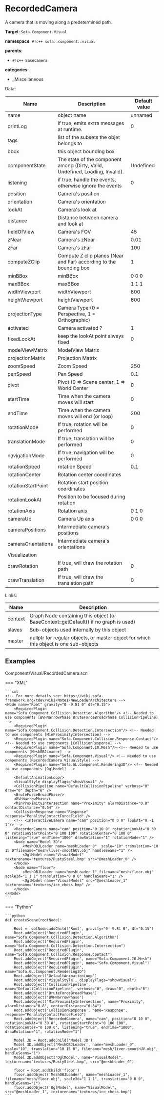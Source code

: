 # RecordedCamera

A camera that is moving along a predetermined path.


__Target__: `Sofa.Component.Visual`

__namespace__: `#!c++ sofa::component::visual`

__parents__: 

- `#!c++ BaseCamera`

__categories__: 

- _Miscellaneous

Data: 

<table>
<thead>
    <tr>
        <th>Name</th>
        <th>Description</th>
        <th>Default value</th>
    </tr>
</thead>
<tbody>
	<tr>
		<td>name</td>
		<td>
object name
</td>
		<td>unnamed</td>
	</tr>
	<tr>
		<td>printLog</td>
		<td>
if true, emits extra messages at runtime.
</td>
		<td>0</td>
	</tr>
	<tr>
		<td>tags</td>
		<td>
list of the subsets the objet belongs to
</td>
		<td></td>
	</tr>
	<tr>
		<td>bbox</td>
		<td>
this object bounding box
</td>
		<td></td>
	</tr>
	<tr>
		<td>componentState</td>
		<td>
The state of the component among (Dirty, Valid, Undefined, Loading, Invalid).
</td>
		<td>Undefined</td>
	</tr>
	<tr>
		<td>listening</td>
		<td>
if true, handle the events, otherwise ignore the events
</td>
		<td>0</td>
	</tr>
	<tr>
		<td>position</td>
		<td>
Camera's position
</td>
		<td></td>
	</tr>
	<tr>
		<td>orientation</td>
		<td>
Camera's orientation
</td>
		<td></td>
	</tr>
	<tr>
		<td>lookAt</td>
		<td>
Camera's look at
</td>
		<td></td>
	</tr>
	<tr>
		<td>distance</td>
		<td>
Distance between camera and look at
</td>
		<td></td>
	</tr>
	<tr>
		<td>fieldOfView</td>
		<td>
Camera's FOV
</td>
		<td>45</td>
	</tr>
	<tr>
		<td>zNear</td>
		<td>
Camera's zNear
</td>
		<td>0.01</td>
	</tr>
	<tr>
		<td>zFar</td>
		<td>
Camera's zFar
</td>
		<td>100</td>
	</tr>
	<tr>
		<td>computeZClip</td>
		<td>
Compute Z clip planes (Near and Far) according to the bounding box
</td>
		<td>1</td>
	</tr>
	<tr>
		<td>minBBox</td>
		<td>
minBBox
</td>
		<td>0 0 0</td>
	</tr>
	<tr>
		<td>maxBBox</td>
		<td>
maxBBox
</td>
		<td>1 1 1</td>
	</tr>
	<tr>
		<td>widthViewport</td>
		<td>
widthViewport
</td>
		<td>800</td>
	</tr>
	<tr>
		<td>heightViewport</td>
		<td>
heightViewport
</td>
		<td>600</td>
	</tr>
	<tr>
		<td>projectionType</td>
		<td>
Camera Type (0 = Perspective, 1 = Orthographic)
</td>
		<td></td>
	</tr>
	<tr>
		<td>activated</td>
		<td>
Camera activated ?
</td>
		<td>1</td>
	</tr>
	<tr>
		<td>fixedLookAt</td>
		<td>
keep the lookAt point always fixed
</td>
		<td>0</td>
	</tr>
	<tr>
		<td>modelViewMatrix</td>
		<td>
ModelView Matrix
</td>
		<td></td>
	</tr>
	<tr>
		<td>projectionMatrix</td>
		<td>
Projection Matrix
</td>
		<td></td>
	</tr>
	<tr>
		<td>zoomSpeed</td>
		<td>
Zoom Speed
</td>
		<td>250</td>
	</tr>
	<tr>
		<td>panSpeed</td>
		<td>
Pan Speed
</td>
		<td>0.1</td>
	</tr>
	<tr>
		<td>pivot</td>
		<td>
Pivot (0 =&gt; Scene center, 1 =&gt; World Center
</td>
		<td>0</td>
	</tr>
	<tr>
		<td>startTime</td>
		<td>
Time when the camera moves will start
</td>
		<td>0</td>
	</tr>
	<tr>
		<td>endTime</td>
		<td>
Time when the camera moves will end (or loop)
</td>
		<td>200</td>
	</tr>
	<tr>
		<td>rotationMode</td>
		<td>
If true, rotation will be performed
</td>
		<td>0</td>
	</tr>
	<tr>
		<td>translationMode</td>
		<td>
If true, translation will be performed
</td>
		<td>0</td>
	</tr>
	<tr>
		<td>navigationMode</td>
		<td>
If true, navigation will be performed
</td>
		<td>0</td>
	</tr>
	<tr>
		<td>rotationSpeed</td>
		<td>
rotation Speed
</td>
		<td>0.1</td>
	</tr>
	<tr>
		<td>rotationCenter</td>
		<td>
Rotation center coordinates
</td>
		<td></td>
	</tr>
	<tr>
		<td>rotationStartPoint</td>
		<td>
Rotation start position coordinates
</td>
		<td></td>
	</tr>
	<tr>
		<td>rotationLookAt</td>
		<td>
Position to be focused during rotation
</td>
		<td></td>
	</tr>
	<tr>
		<td>rotationAxis</td>
		<td>
Rotation axis
</td>
		<td>0 1 0</td>
	</tr>
	<tr>
		<td>cameraUp</td>
		<td>
Camera Up axis
</td>
		<td>0 0 0</td>
	</tr>
	<tr>
		<td>cameraPositions</td>
		<td>
Intermediate camera's positions
</td>
		<td></td>
	</tr>
	<tr>
		<td>cameraOrientations</td>
		<td>
Intermediate camera's orientations
</td>
		<td></td>
	</tr>
	<tr>
		<td colspan="3">Visualization</td>
	</tr>
	<tr>
		<td>drawRotation</td>
		<td>
If true, will draw the rotation path
</td>
		<td>0</td>
	</tr>
	<tr>
		<td>drawTranslation</td>
		<td>
If true, will draw the translation path
</td>
		<td>0</td>
	</tr>

</tbody>
</table>

Links: 

| Name | Description |
| ---- | ----------- |
|context|Graph Node containing this object (or BaseContext::getDefault() if no graph is used)|
|slaves|Sub-objects used internally by this object|
|master|nullptr for regular objects, or master object for which this object is one sub-objects|



## Examples

Component/Visual/RecordedCamera.scn

=== "XML"

    ```xml
    <!-- For more details see: https://wiki.sofa-framework.org/tdev/wiki/Notes/NewLoaderArchitecture -->
    <Node name="Root" gravity="0 -9.81 0" dt="0.15">
        <RequiredPlugin name="Sofa.Component.Collision.Detection.Algorithm"/> <!-- Needed to use components [BVHNarrowPhase BruteForceBroadPhase CollisionPipeline] -->
        <RequiredPlugin name="Sofa.Component.Collision.Detection.Intersection"/> <!-- Needed to use components [MinProximityIntersection] -->
        <RequiredPlugin name="Sofa.Component.Collision.Response.Contact"/> <!-- Needed to use components [CollisionResponse] -->
        <RequiredPlugin name="Sofa.Component.IO.Mesh"/> <!-- Needed to use components [MeshOBJLoader] -->
        <RequiredPlugin name="Sofa.Component.Visual"/> <!-- Needed to use components [RecordedCamera VisualStyle] -->
        <RequiredPlugin name="Sofa.GL.Component.Rendering3D"/> <!-- Needed to use components [OglModel] -->
    
        <DefaultAnimationLoop/>
        <VisualStyle displayFlags="showVisual" />
        <CollisionPipeline name="DefaultCollisionPipeline" verbose="0" draw="0" depth="6" />
        <BruteForceBroadPhase/>
        <BVHNarrowPhase/>
        <MinProximityIntersection name="Proximity" alarmDistance="0.8" contactDistance="0.64" />
        <CollisionResponse name="Response" response="PenalityContactForceField" />
        <!-- <InteractiveCamera name="cam" position="0 0 0" lookAt="0 -1 1"/> -->
        <RecordedCamera name="cam" position="0 10 0" rotationLookAt="0 30 0" rotationStartPoint="0 100 100" rotationCenter="0 100 0" listening="true" endTime="1000" drawRotation="1" rotationMode="1" />
        <Node name="Model 3D">
            <MeshOBJLoader name="meshLoader_0"  scale="10" translation="10 15 0"filename="mesh/liver-smoothUV.obj" handleSeams="1" />
            <OglModel name="VisualModel" texturename="textures/RustySteel.bmp" src="@meshLoader_0" />
        </Node>
        <Node name="floor">
            <MeshOBJLoader name="meshLoader_1" filename="mesh/floor.obj" scale3d="1 1 1" translation="0 0 0" handleSeams="1" />
            <OglModel name="VisualModel" src="@meshLoader_1" texturename="textures/ice_chess.bmp" />
        </Node>
    </Node>
    ```

=== "Python"

    ```python
    def createScene(rootNode):

        Root = rootNode.addChild('Root', gravity="0 -9.81 0", dt="0.15")
        Root.addObject('RequiredPlugin', name="Sofa.Component.Collision.Detection.Algorithm")
        Root.addObject('RequiredPlugin', name="Sofa.Component.Collision.Detection.Intersection")
        Root.addObject('RequiredPlugin', name="Sofa.Component.Collision.Response.Contact")
        Root.addObject('RequiredPlugin', name="Sofa.Component.IO.Mesh")
        Root.addObject('RequiredPlugin', name="Sofa.Component.Visual")
        Root.addObject('RequiredPlugin', name="Sofa.GL.Component.Rendering3D")
        Root.addObject('DefaultAnimationLoop')
        Root.addObject('VisualStyle', displayFlags="showVisual")
        Root.addObject('CollisionPipeline', name="DefaultCollisionPipeline", verbose="0", draw="0", depth="6")
        Root.addObject('BruteForceBroadPhase')
        Root.addObject('BVHNarrowPhase')
        Root.addObject('MinProximityIntersection', name="Proximity", alarmDistance="0.8", contactDistance="0.64")
        Root.addObject('CollisionResponse', name="Response", response="PenalityContactForceField")
        Root.addObject('RecordedCamera', name="cam", position="0 10 0", rotationLookAt="0 30 0", rotationStartPoint="0 100 100", rotationCenter="0 100 0", listening="true", endTime="1000", drawRotation="1", rotationMode="1")

        Model 3D = Root.addChild('Model 3D')
        Model 3D.addObject('MeshOBJLoader', name="meshLoader_0", scale="10", translation="10 15 0", filename="mesh/liver-smoothUV.obj", handleSeams="1")
        Model 3D.addObject('OglModel', name="VisualModel", texturename="textures/RustySteel.bmp", src="@meshLoader_0")

        floor = Root.addChild('floor')
        floor.addObject('MeshOBJLoader', name="meshLoader_1", filename="mesh/floor.obj", scale3d="1 1 1", translation="0 0 0", handleSeams="1")
        floor.addObject('OglModel', name="VisualModel", src="@meshLoader_1", texturename="textures/ice_chess.bmp")
    ```

